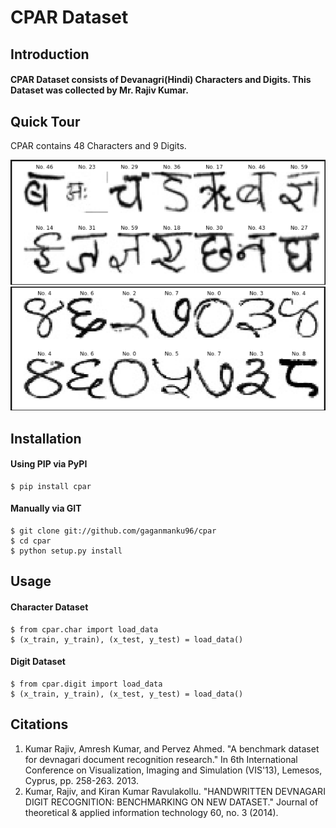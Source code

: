 # CPAR Dataset

## Introduction
#### CPAR Dataset consists of Devanagri(Hindi) Characters and Digits. This Dataset was collected by Mr. Rajiv Kumar.

## Quick Tour
CPAR contains 48 Characters and 9 Digits.

![alt rating_to_insight](https://github.com/gaganmanku96/CPAR/blob/master/assets/images/char.png)
![alt rating_to_insight](https://github.com/gaganmanku96/CPAR/blob/master/assets/images/digit.png)

## Installation
#### Using PIP via PyPI
```
$ pip install cpar
```
#### Manually via GIT
```
$ git clone git://github.com/gaganmanku96/cpar
$ cd cpar
$ python setup.py install
```

## Usage
#### Character Dataset
```
$ from cpar.char import load_data
$ (x_train, y_train), (x_test, y_test) = load_data()
```
#### Digit Dataset
```
$ from cpar.digit import load_data
$ (x_train, y_train), (x_test, y_test) = load_data()
```

## Citations
  1.  Kumar Rajiv, Amresh Kumar, and Pervez Ahmed. "A benchmark dataset for devnagari document recognition research." In 6th International Conference on Visualization, Imaging and Simulation (VIS'13), Lemesos, Cyprus, pp. 258-263. 2013.
  2. Kumar, Rajiv, and Kiran Kumar Ravulakollu. "HANDWRITTEN DEVNAGARI DIGIT RECOGNITION: BENCHMARKING ON NEW DATASET." Journal of theoretical & applied information technology 60, no. 3 (2014).
